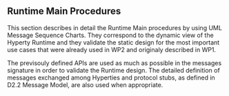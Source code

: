 ## Runtime Main Procedures

This section describes in detail the Runtime Main procedures by using UML Message Sequence Charts. They correspond to the dynamic view of the Hyperty Runtime and they validate the static design for the most important use cases that were already used in WP2 and originaly described in WP1.

The previsouly defined APIs are used as much as possible in the messages signature in order to validate the Runtime design. The detailed definition of messages exchanged among Hyperties and protocol stubs, as defined in D2.2 Message Model, are also used when appropriate.


